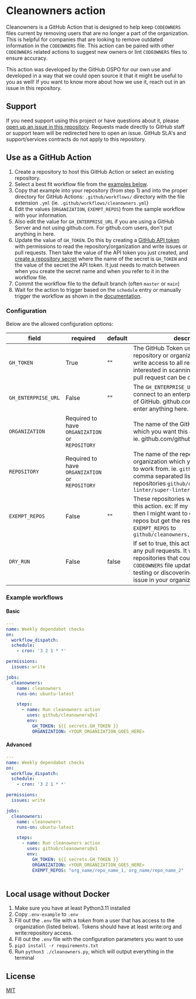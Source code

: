 # Cleanowners action

Cleanowners is a GitHub Action that is designed to help keep `CODEOWNERS` files current by removing users that are no longer a part of the organization. This is helpful for companies that are looking to remove outdated information in the `CODEOWNERS` file. This action can be paired with other `CODEOWNERS` related actions to suggest new owners or lint `CODEOWNERS` files to ensure accuracy.

This action was developed by the GitHub OSPO for our own use and developed in a way that we could open source it that it might be useful to you as well! If you want to know more about how we use it, reach out in an issue in this repository.

## Support

If you need support using this project or have questions about it, please [open up an issue in this repository](https://github.com/github/cleanowners/issues). Requests made directly to GitHub staff or support team will be redirected here to open an issue. GitHub SLA's and support/services contracts do not apply to this repository.

## Use as a GitHub Action

1. Create a repository to host this GitHub Action or select an existing repository.
1. Select a best fit workflow file from the [examples below](#example-workflows).
1. Copy that example into your repository (from step 1) and into the proper directory for GitHub Actions: `.github/workflows/` directory with the file extension `.yml` (ie. `.github/workflows/cleanowners.yml`)
1. Edit the values (`ORGANIZATION`, `EXEMPT_REPOS`) from the sample workflow with your information.
1. Also edit the value for `GH_ENTERPRISE_URL` if you are using a GitHub Server and not using github.com. For github.com users, don't put anything in here.
1. Update the value of `GH_TOKEN`. Do this by creating a [GitHub API token](https://docs.github.com/en/authentication/keeping-your-account-and-data-secure/managing-your-personal-access-tokens#creating-a-personal-access-token-classic) with permissions to read the repository/organization and write issues or pull requests. Then take the value of the API token you just created, and [create a repository secret](https://docs.github.com/en/actions/security-guides/encrypted-secrets) where the name of the secret is `GH_TOKEN` and the value of the secret the API token. It just needs to match between when you create the secret name and when you refer to it in the workflow file.
1. Commit the workflow file to the default branch (often `master` or `main`)
1. Wait for the action to trigger based on the `schedule` entry or manually trigger the workflow as shown in the [documentation](https://docs.github.com/en/actions/using-workflows/manually-running-a-workflow).

### Configuration

Below are the allowed configuration options:

| field                 | required | default | description |
|-----------------------|----------|---------|-------------|
| `GH_TOKEN`            | True     |   ""    | The GitHub Token used to scan the repository or organization. Must have write access to all repository you are interested in scanning so that an issue or pull request can be created. |
| `GH_ENTERPRISE_URL`   | False    |   ""    | The `GH_ENTERPRISE_URL` is used to connect to an enterprise server instance of GitHub. github.com users should not enter anything here. |
| `ORGANIZATION`        | Required to have `ORGANIZATION` or `REPOSITORY` |         | The name of the GitHub organization which you want this action to work from. ie. github.com/github would be `github` |
| `REPOSITORY`          | Required to have `ORGANIZATION` or `REPOSITORY` |         | The name of the repository and organization which you want this action to work from. ie. `github/cleanowners` or a comma separated list of multiple repositories `github/cleanowners,super-linter/super-linter` |
| `EXEMPT_REPOS`        | False    |   ""    | These repositories will be exempt from this action. ex: If my org is set to `github` then I might want to exempt a few of the repos but get the rest by setting `EXEMPT_REPOS` to `github/cleanowners,github/contributors` |
| `DRY_RUN`             | False    | false   | If set to true, this action will not create any pull requests. It will only log the repositories that could have the `CODEOWNERS` file updated. This is useful for testing or discovering the scope of this issue in your organization. |

### Example workflows

#### Basic

```yaml
---
name: Weekly dependabot checks
on:
  workflow_dispatch:
  schedule:
    - cron: '3 2 1 * *'

permissions:
  issues: write

jobs:
  cleanowners:
    name: cleanowners
    runs-on: ubuntu-latest

    steps:
      - name: Run cleanowners action
        uses: github/cleanowners@v1
        env:
          GH_TOKEN: ${{ secrets.GH_TOKEN }}
          ORGANIZATION: <YOUR_ORGANIZATION_GOES_HERE>
```

#### Advanced

```yaml
---
name: Weekly dependabot checks
on:
  workflow_dispatch:
  schedule:
    - cron: '3 2 1 * *'

permissions:
  issues: write

jobs:
  cleanowners:
    name: cleanowners
    runs-on: ubuntu-latest

    steps:
      - name: Run cleanowners action
        uses: github/cleanowners@v1
        env:
          GH_TOKEN: ${{ secrets.GH_TOKEN }}
          ORGANIZATION: <YOUR_ORGANIZATION_GOES_HERE>
          EXEMPT_REPOS: "org_name/repo_name_1, org_name/repo_name_2"
          
```

## Local usage without Docker

1. Make sure you have at least Python3.11 installed
1. Copy `.env-example` to `.env`
1. Fill out the `.env` file with a _token_ from a user that has access to the organization (listed below). Tokens should have at least write:org and write:repository access.
1. Fill out the `.env` file with the configuration parameters you want to use
1. `pip3 install -r requirements.txt`
1. Run `python3 ./cleanowners.py`, which will output everything in the terminal

## License

[MIT](LICENSE)
